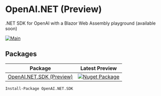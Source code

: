 # OpenAI.NET (Preview)
.NET SDK for OpenAI with a Blazor Web Assembly playground (available soon)

[![Main](https://github.com/lucabriguglia/OpenAI.NET/actions/workflows/main.yml/badge.svg)](https://github.com/lucabriguglia/OpenAI.NET/actions/workflows/main.yml)

## Packages

| Package | Latest Preview |
| --- | --- |
| [OpenAI.NET.SDK (Preview)](https://www.nuget.org/packages/OpenAI.NET.SDK) | [![Nuget Package](https://img.shields.io/badge/nuget-1.0.0-blue.svg)](https://www.nuget.org/packages/OpenAI.NET.SDK)
```
Install-Package OpenAI.NET.SDK
```
